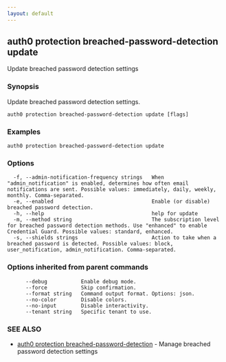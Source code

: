 ```yaml
---
layout: default
---
```

## auth0 protection breached-password-detection update

Update breached password detection settings

### Synopsis

Update breached password detection settings.

```
auth0 protection breached-password-detection update [flags]
```

### Examples

```
auth0 protection breached-password-detection update
```

### Options

```
  -f, --admin-notification-frequency strings   When "admin_notification" is enabled, determines how often email notifications are sent. Possible values: immediately, daily, weekly, monthly. Comma-separated.
  -e, --enabled                                Enable (or disable) breached password detection.
  -h, --help                                   help for update
  -m, --method string                          The subscription level for breached password detection methods. Use "enhanced" to enable Credential Guard. Possible values: standard, enhanced.
  -s, --shields strings                        Action to take when a breached password is detected. Possible values: block, user_notification, admin_notification. Comma-separated.
```

### Options inherited from parent commands

```
      --debug           Enable debug mode.
      --force           Skip confirmation.
      --format string   Command output format. Options: json.
      --no-color        Disable colors.
      --no-input        Disable interactivity.
      --tenant string   Specific tenant to use.
```

### SEE ALSO

* [auth0 protection breached-password-detection](auth0_protection_breached-password-detection.md)	 - Manage breached password detection settings

